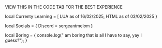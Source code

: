 VIEW THIS IN THE CODE TAB FOR THE BEST EXPERIENCE

local Currenty Learning = [
LUA as of 16/02/2025,
HTML as of 03/02/2025
}

local Socials = {
Discord = sergeantmelom
}

local Boring = { 
console.log(" am boring that is all I have to say, yay I guess?");
}
